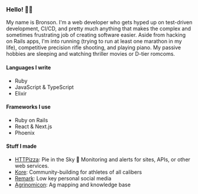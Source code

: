 ### Hello! 🙋‍♂️

My name is Bronson. I'm a web developer who gets hyped up on test-driven development, CI/CD, and pretty
much anything that makes the complex and sometimes frustrating job of creating software easier.
Aside from hacking on Rails apps, I'm into running (trying to run at least one marathon in my life),
competitive precision rifle shooting, and playing piano. My passive hobbies are sleeping and watching
thriller movies or D-tier romcoms.

#### Languages I write

* Ruby
* JavaScript & TypeScript
* Elixir

#### Frameworks I use

* Ruby on Rails
* React & Next.js
* Phoenix

#### Stuff I made

* [HTTPizza](https://htt.pizza): Pie in the Sky 🍕 Monitoring and alerts for sites, APIs, or other web services.
* [Kore](https://www.getkore.app): Community-building for athletes of all calibers
* [Remark](https://www.remark.social/feed): Low key personal social media
* [Agrinomicon](https://www.agrinomicon.com/blocks?bearing=0.00&lat=37.06451&lng=-120.52745&pitch=0.00&zoom=12.00): Ag mapping and knowledge base
